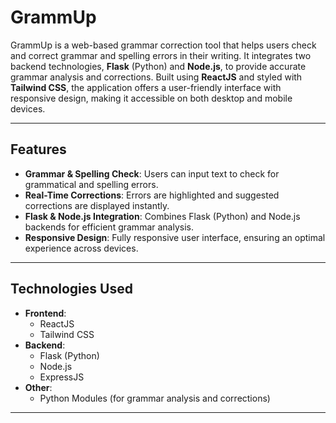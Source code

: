 # GrammUp

GrammUp is a web-based grammar correction tool that helps users check and correct grammar and spelling errors in their writing. It integrates two backend technologies, **Flask** (Python) and **Node.js**, to provide accurate grammar analysis and corrections. Built using **ReactJS** and styled with **Tailwind CSS**, the application offers a user-friendly interface with responsive design, making it accessible on both desktop and mobile devices.

---

## Features

- **Grammar & Spelling Check**: Users can input text to check for grammatical and spelling errors.
- **Real-Time Corrections**: Errors are highlighted and suggested corrections are displayed instantly.
- **Flask & Node.js Integration**: Combines Flask (Python) and Node.js backends for efficient grammar analysis.
- **Responsive Design**: Fully responsive user interface, ensuring an optimal experience across devices.

---

## Technologies Used

- **Frontend**:  
  - ReactJS  
  - Tailwind CSS  
- **Backend**:  
  - Flask (Python)  
  - Node.js  
  - ExpressJS  
- **Other**:  
  - Python Modules (for grammar analysis and corrections)

---


